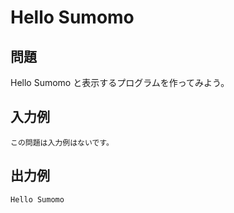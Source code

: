 # Hello Sumomo

## 問題

Hello Sumomo と表示するプログラムを作ってみよう。

## 入力例

```
この問題は入力例はないです。
```

## 出力例

```
Hello Sumomo
```